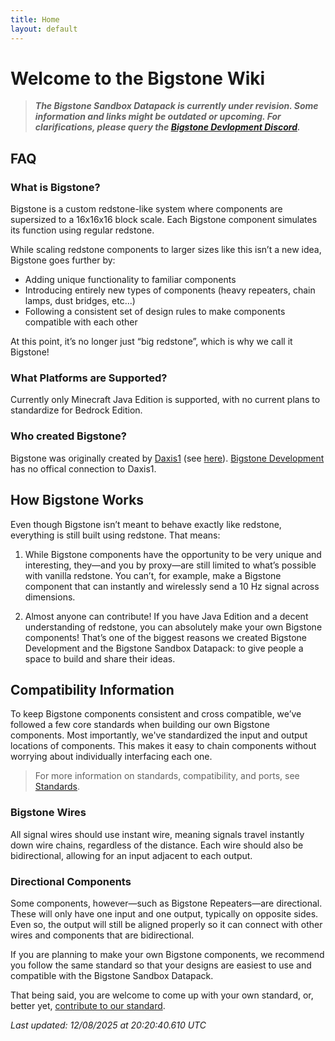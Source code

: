 ```yaml
---
title: Home
layout: default
---
```


# Welcome to the Bigstone Wiki

> _**The Bigstone Sandbox Datapack is currently under revision. Some information and links might be outdated or upcoming. For clarifications, please query the [Bigstone Devlopment Discord](https://discord.gg/u3dQCxGT).**_

## FAQ

### What is Bigstone?

Bigstone is a custom redstone-like system where components are supersized to a 16x16x16 block scale. Each Bigstone component simulates its function using regular redstone.

While scaling redstone components to larger sizes like this isn’t a new idea, Bigstone goes further by:

- Adding unique functionality to familiar components
- Introducing entirely new types of components (heavy repeaters, chain lamps, dust bridges, etc...)
- Following a consistent set of design rules to make components compatible with each other

At this point, it’s no longer just “big redstone”, which is why we call it Bigstone!

### What Platforms are Supported?

Currently only Minecraft Java Edition is supported, with no current plans to standardize for Bedrock Edition.

### Who created Bigstone?

Bigstone was originally created by [Daxis1](https://www.youtube.com/@Daxis1) (see [here](https://www.youtube.com/watch?v=0IJjAAtt9Z0)). [Bigstone Development](https://github.com/BigstoneDevelopment) has no offical connection to Daxis1.

## How Bigstone Works

Even though Bigstone isn’t meant to behave exactly like redstone, everything is still built using redstone. That means:

<!--TODO: replace 10 hz with a gt count-->
1. While Bigstone components have the opportunity to be very unique and interesting, they—and you by proxy—are still limited to what’s possible with vanilla redstone. You can’t, for example, make a Bigstone component that can instantly and wirelessly send a 10 Hz signal across dimensions.

1. Almost anyone can contribute! If you have Java Edition and a decent understanding of redstone, you can absolutely make your own Bigstone components! That’s one of the biggest reasons we created Bigstone Development and the Bigstone Sandbox Datapack: to give people a space to build and share their ideas.

## Compatibility Information

To keep Bigstone components consistent and cross compatible, we’ve followed a few core standards when building our own Bigstone components. Most importantly, we've standardized the input and output locations of components. This makes it easy to chain components without worrying about individually interfacing each one.

> For more information on standards, compatibility, and ports, see [Standards](https://wiki.bigstone.dev/standards).

### Bigstone Wires

All signal wires should use instant wire, meaning signals travel instantly down wire chains, regardless of the distance. Each wire should also be bidirectional, allowing for an input adjacent to each output.

### Directional Components

Some components, however—such as Bigstone Repeaters—are directional. These will only have one input and one output, typically on opposite sides. Even so, the output will still be aligned properly so it can connect with other wires and components that are bidirectional.

If you are planning to make your own Bigstone components, we recommend you follow the same standard so that your designs are easiest to use and compatible with the Bigstone Sandbox Datapack.

That being said, you are welcome to come up with your own standard, or, better yet, [contribute to our standard](https://github.com/BigstoneDevelopment/datapack-wiki).

_Last updated: 12/08/2025 at 20:20:40.610 UTC_
